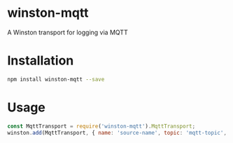 # winston-mqtt
A Winston transport for logging via MQTT

# Installation
```bash
npm install winston-mqtt --save
```

# Usage
```javascript
const MqttTransport = require('winston-mqtt').MqttTransport;
winston.add(MqttTransport, { name: 'source-name', topic: 'mqtt-topic', host: 'mqtt://localhost:1883' });
```
